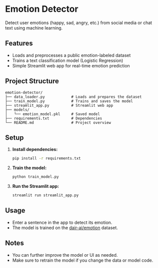 # Emotion Detector

Detect user emotions (happy, sad, angry, etc.) from social media or chat text using machine learning.

## Features
- Loads and preprocesses a public emotion-labeled dataset
- Trains a text classification model (Logistic Regression)
- Simple Streamlit web app for real-time emotion prediction

## Project Structure
```
emotion-detector/
├── data_loader.py            # Loads and prepares the dataset
├── train_model.py            # Trains and saves the model
├── streamlit_app.py          # Streamlit web app
├── models/
│   └── emotion_model.pkl     # Saved model
├── requirements.txt          # Dependencies
└── README.md                 # Project overview
```

## Setup
1. **Install dependencies:**
   ```bash
   pip install -r requirements.txt
   ```
2. **Train the model:**
   ```bash
   python train_model.py
   ```
3. **Run the Streamlit app:**
   ```bash
   streamlit run streamlit_app.py
   ```

## Usage
- Enter a sentence in the app to detect its emotion.
- The model is trained on the [dair-ai/emotion](https://huggingface.co/datasets/dair-ai/emotion) dataset.

## Notes
- You can further improve the model or UI as needed.
- Make sure to retrain the model if you change the data or model code. 